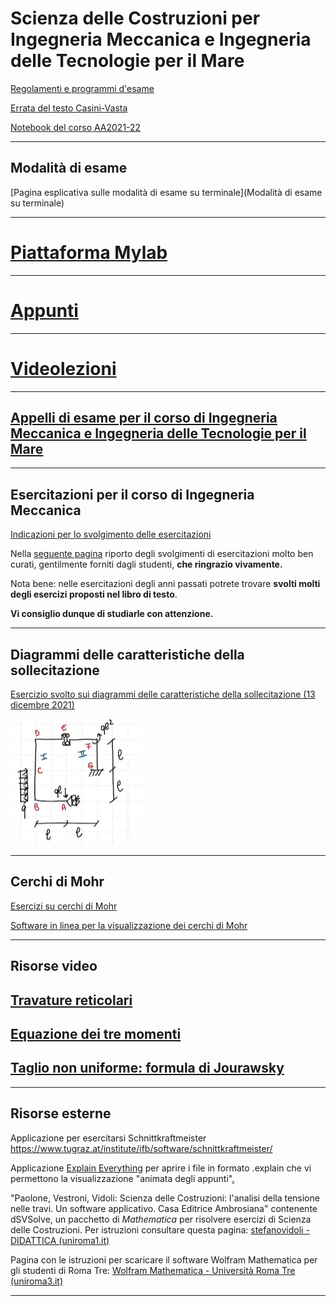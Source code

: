 # Scienza delle Costruzioni per Ingegneria Meccanica e Ingegneria delle Tecnologie per il Mare

[Regolamenti e programmi d'esame](./programmi/index)

[Errata del testo Casini-Vasta](errata_testo.md)

[Notebook del corso AA2021-22](https://uniroma3.sharepoint.com/sites/AA2122-SCIENZADELLECOSTRUZIONI-20801971TOMASSETTI/_layouts/OneNote.aspx?id=%2Fsites%2FAA2122-SCIENZADELLECOSTRUZIONI-20801971TOMASSETTI%2FSiteAssets%2FBlocco%20appunti%20AA21-22%20-%20SCIENZA%20DELLE%20COSTRUZIONI%20-%2020801971%20%28TOMASSETTI%29&wd=target%28Sdc%20Ing%20Mec%202021-22%29)

---

## Modalità di esame

[Pagina esplicativa sulle modalità di esame su terminale](Modalità di esame su terminale)

---

# [Piattaforma Mylab](./mylab/mylab.md)

---

# [Appunti](./lezioni/classes2023-24-out)

---

# [Videolezioni](./videolezioni/videolezioni.md)

---

## [Appelli di esame per il corso di Ingegneria Meccanica e Ingegneria delle Tecnologie per il Mare](esami/appelli_esame)

---

## Esercitazioni per il corso di Ingegneria Meccanica

[Indicazioni per lo svolgimento delle esercitazioni](svolgimento_esercitazioni\main.pdf) 

Nella [seguente pagina](Esercitazioni/esercitazioni.md) riporto degli svolgimenti di esercitazioni molto ben curati, gentilmente forniti dagli studenti, **che ringrazio vivamente.**

Nota bene: nelle esercitazioni degli anni passati potrete trovare **svolti molti degli esercizi proposti nel libro di testo**. 

**Vi consiglio dunque di studiarle con attenzione.**

---

## Diagrammi delle caratteristiche della sollecitazione

[Esercizio svolto sui diagrammi delle caratteristiche della sollecitazione (13 dicembre 2021)](https://web.microsoftstream.com/video/318289c4-c9d7-4a64-be66-f5cf327f5232?st=10)

![image-20211215220530455](resources.assets/image-20211215220530455.png)



---

## Cerchi di Mohr

[Esercizi su cerchi di Mohr](cerchi_di_mohr/esercizi_cerchi_di_Mohr)

[Software in linea per la visualizzazione dei cerchi di Mohr](https://mechanicalc.com/calculators/mohrs-circle/)

---

## Risorse video

## [Travature reticolari](travature_reticolari/travature_reticolari)

## [Equazione dei tre momenti](equazione_dei_tre_momenti/equazione_dei_tre_momenti.md)

## [Taglio non uniforme: formula di Jourawsky](taglio_non_uniforme/taglio_non_uniforme)

---

## Risorse esterne

Applicazione per esercitarsi Schnittkraftmeister https://www.tugraz.at/institute/ifb/software/schnittkraftmeister/

Applicazione [Explain Everything](https://explaineverything.com/) per aprire i file in formato .explain che vi permettono la visualizzazione "animata degli appunti"[.](./cg.mp4)

"Paolone, Vestroni, Vidoli: Scienza delle Costruzioni: l'analisi della tensione nelle travi. Un software applicativo. Casa Editrice Ambrosiana" contenente dSVSolve, un pacchetto di *Mathematica* per risolvere esercizi di Scienza delle Costruzioni. Per istruzioni consultare questa pagina: [stefanovidoli - DIDATTICA (uniroma1.it)](https://stefanovidoli.site.uniroma1.it/insegnamenti)

Pagina con le istruzioni per scaricare il software Wolfram Mathematica per gli studenti di Roma Tre: [Wolfram Mathematica - Università Roma Tre (uniroma3.it)](https://www.uniroma3.it/servizi/software-in-convenzione/wolfram-mathematica/)



---

<script type="text/javascript" src="https://freevisitorcounters.com/en/home/counter/905518/t/0"></script>
